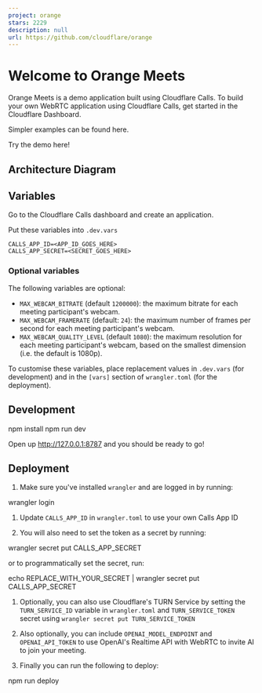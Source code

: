 ```yaml
---
project: orange
stars: 2229
description: null
url: https://github.com/cloudflare/orange
---
```


Welcome to Orange Meets
=======================

Orange Meets is a demo application built using Cloudflare Calls. To build your own WebRTC application using Cloudflare Calls, get started in the Cloudflare Dashboard.

Simpler examples can be found here.

Try the demo here!

Architecture Diagram
--------------------

Variables
---------

Go to the Cloudflare Calls dashboard and create an application.

Put these variables into `.dev.vars`

```
CALLS_APP_ID=<APP_ID_GOES_HERE>
CALLS_APP_SECRET=<SECRET_GOES_HERE>
```

### Optional variables

The following variables are optional:

-   `MAX_WEBCAM_BITRATE` (default `1200000`): the maximum bitrate for each meeting participant's webcam.
-   `MAX_WEBCAM_FRAMERATE` (default: `24`): the maximum number of frames per second for each meeting participant's webcam.
-   `MAX_WEBCAM_QUALITY_LEVEL` (default `1080`): the maximum resolution for each meeting participant's webcam, based on the smallest dimension (i.e. the default is 1080p).

To customise these variables, place replacement values in `.dev.vars` (for development) and in the `[vars]` section of `wrangler.toml` (for the deployment).

Development
-----------

npm install
npm run dev

Open up http://127.0.0.1:8787 and you should be ready to go!

Deployment
----------

1.  Make sure you've installed `wrangler` and are logged in by running:

wrangler login

1.  Update `CALLS_APP_ID` in `wrangler.toml` to use your own Calls App ID
    
2.  You will also need to set the token as a secret by running:
    

wrangler secret put CALLS\_APP\_SECRET

or to programmatically set the secret, run:

echo REPLACE\_WITH\_YOUR\_SECRET | wrangler secret put CALLS\_APP\_SECRET

1.  Optionally, you can also use Cloudflare's TURN Service by setting the `TURN_SERVICE_ID` variable in `wrangler.toml` and `TURN_SERVICE_TOKEN` secret using `wrangler secret put TURN_SERVICE_TOKEN`
    
2.  Also optionally, you can include `OPENAI_MODEL_ENDPOINT` and `OPENAI_API_TOKEN` to use OpenAI's Realtime API with WebRTC to invite AI to join your meeting.
    
3.  Finally you can run the following to deploy:
    

npm run deploy
